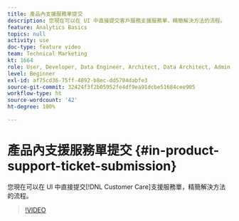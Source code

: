 ```yaml
---
title: 產品內支援服務單提交
description: 您現在可以在 UI 中直接提交客戶服務支援服務單，精簡解決方法的流程。
feature: Analytics Basics
topics: null
activity: use
doc-type: feature video
team: Technical Marketing
kt: 1664
role: User, Developer, Data Engineer, Architect, Data Architect, Admin, Leader
level: Beginner
exl-id: af75cd36-75ff-4892-b8ec-dd5704dabfe3
source-git-commit: 32424f3f2b05952fe4df9ea91dcbe51684cee905
workflow-type: ht
source-wordcount: '42'
ht-degree: 100%

---
```


# 產品內支援服務單提交 {#in-product-support-ticket-submission}

您現在可以在 UI 中直接提交[!DNL Customer Care]支援服務單，精簡解決方法的流程。

>[!VIDEO](https://video.tv.adobe.com/v/23133/?quality=12)
